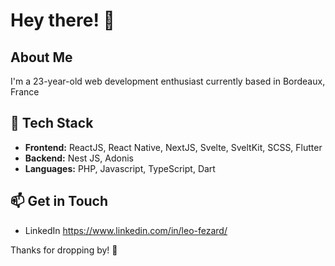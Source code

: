# Hey there! 👋

## About Me
I'm a 23-year-old web development enthusiast currently based in Bordeaux, France

## 🔧 Tech Stack
- **Frontend:** ReactJS, React Native, NextJS, Svelte, SveltKit, SCSS, Flutter
- **Backend:** Nest JS, Adonis
- **Languages:** PHP, Javascript, TypeScript, Dart

## 📫 Get in Touch
- LinkedIn https://www.linkedin.com/in/leo-fezard/

Thanks for dropping by! 🚀
